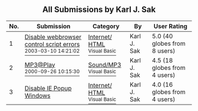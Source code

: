 ﻿<div align="center">

## All Submissions by Karl J\. Sak

</div>

No.  | Submission | Category | By   | User Rating
---- | ---------- | -------- | ---- | -----------
1 | [Disable webbrowser control script errors<br /><sup>2003-03-10 14:21:02</sup>](https://github.com/Planet-Source-Code/karl-j-sak-disable-webbrowser-control-script-errors__1-43907) | [Internet/ HTML<br /><sup>Visual Basic</sup>](../ByCategory/internet-html__1-34.md) | Karl J\. Sak | 5.0 (40 globes from 8 users)
2 | [MP3@Play<br /><sup>2000-09-26 10:15:30</sup>](https://github.com/Planet-Source-Code/karl-j-sak-mp3-play__1-11682) | [Sound/MP3<br /><sup>Visual Basic</sup>](../ByCategory/sound-mp3__1-45.md) | Karl J\. Sak | 4.5 (18 globes from 4 users)
3 | [Disable IE Popup Windows<br />](https://github.com/Planet-Source-Code/karl-j-sak-disable-ie-popup-windows__1-5738) | [Internet/ HTML<br /><sup>Visual Basic</sup>](../ByCategory/internet-html__1-34.md) | Karl J\. Sak | 4.0 (16 globes from 4 users)
